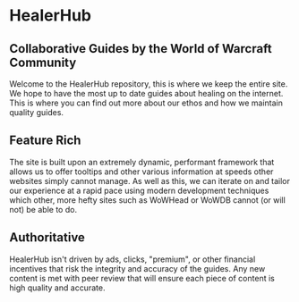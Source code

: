 # HealerHub
## Collaborative Guides by the World of Warcraft Community

Welcome to the HealerHub repository, this is where we keep the entire site. We hope
to have the most up to date guides about healing on the internet. This is where
you can find out more about our ethos and how we maintain quality guides.

## Feature Rich

The site is built upon an extremely dynamic, performant framework that allows us to
offer tooltips and other various information at speeds other websites simply
cannot manage. As well as this, we can iterate on and tailor our experience at a rapid pace using modern development techniques which other, more hefty sites such as 
WoWHead or WoWDB cannot (or will not) be able to do.

## Authoritative

HealerHub isn't driven by ads, clicks, "premium", or other financial incentives that
risk the integrity and accuracy of the guides. Any new content is met with peer review
that will ensure each piece of content is high quality and accurate.

